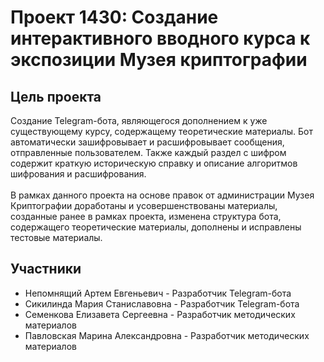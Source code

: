 # Проект 1430: Создание интерактивного вводного курса к экспозиции Музея криптографии

## Цель проекта

Создание Telegram-бота, являющегося дополнением к уже существующему курсу, содержащему теоретические материалы. 
Бот автоматически зашифровывает и расшифровывает сообщения, отправленные пользователем. 
Также каждый раздел с шифром содержит краткую историческую справку и описание алгоритмов шифрования и расшифрования.
<br><br>
В рамках данного проекта на основе правок от администрации Музея Криптографии доработаны и усовершенствованы материалы, созданные ранее в рамках проекта, изменена структура бота, содержащего теоретические материалы, дополнены и исправлены тестовые материалы. 


## Участники

* Непомнящий Артем Евгеньевич - Разработчик Telegram-бота
* Сикилинда Мария Станиславовна - Разработчик Telegram-бота
* Семенкова Елизавета Сергеевна - Разработчик методических материалов
* Павловская Марина Александровна - Разработчик методических материалов


